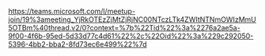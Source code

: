 https://teams.microsoft.com/l/meetup-join/19%3ameeting_YjRkOTEzZjMtZjRjNC00NTczLTk4ZWItNTNmOWIzMmU5OTBm%40thread.v2/0?context=%7b%22Tid%22%3a%2276a2ae5a-9f00-4f6b-95ed-5d33d77c4d61%22%2c%22Oid%22%3a%229c292050-5396-4bb2-bba2-8fd73ec6e499%22%7d
